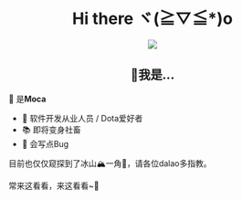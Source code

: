 <!--
**Firegoldfish/Firegoldfish** is a ✨ _special_ ✨ repository because its `README.md` (this file) appears on your GitHub profile.

Here are some ideas to get you started:

- 🔭 I’m currently working on ...
- 🌱 I’m currently learning ...
- 👯 I’m looking to collaborate on ...
- 🤔 I’m looking for help with ...
- 💬 Ask me about ...
- 📫 How to reach me: ...
- 😄 Pronouns: ...
- ⚡ Fun fact: ...
-->
<h1 align="center">Hi there ヾ(≧▽≦*)o  </h1>
<div align="center">
  
  ![](https://github-readme-stats.vercel.app/api?username=firegoldfish&show_icons=true)

</div>


<h2 align="center">🤔我是...</h2>

👋 是**Moca**   
* 💖 软件开发从业人员 / Dota爱好者  
* 📚 即将变身社畜
* 🐛 会写点Bug


目前也仅仅窥探到了冰山🏔️一角🧊，请各位dalao多指教。  

常来这看看，来这看看~🎵  

